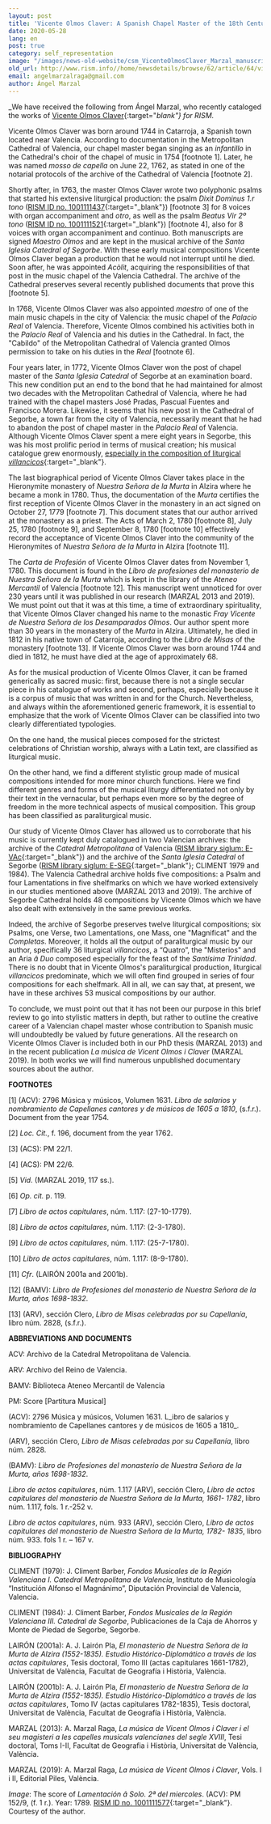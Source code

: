 ```yaml
---
layout: post
title: 'Vicente Olmos Claver: A Spanish Chapel Master of the 18th Century'
date: 2020-05-28
lang: en
post: true
category: self_representation
image: "/images/news-old-website/csm_VicenteOlmosClaver_Marzal_manuscript__2__cd9d20d296.png"
old_url: http://www.rism.info//home/newsdetails/browse/62/article/64/vicente-olmos-claver-a-spanish-chapel-master-of-the-18th-century.html
email: angelmarzalraga@gmail.com
author: Ángel Marzal
---
```


_We have received the following from Ángel Marzal, who recently cataloged the works of [Vicente Olmos Claver](https://opac.rism.info/search?View=rism&author=Vicente+Olmos+Claver){:target="_blank"} for RISM._

Vicente Olmos Claver was born around 1744 in Catarroja, a Spanish town located near Valencia. According to documentation in the Metropolitan Cathedral of Valencia, our chapel master began singing as an _infantillo_ in the Cathedral's choir of the chapel of music in 1754 [footnote 1]. Later, he was named _mosso de capella_ on June 22, 1762, as stated in one of the notarial protocols of the archive of the Cathedral of Valencia [footnote 2].

Shortly after, in 1763, the master Olmos Claver wrote two polyphonic psalms that started his extensive liturgical production: the psalm _Dixit Dominus 1.r tono_ ([RISM ID no. 1001111437](https://opac.rism.info/search?id=1001111437&View=rism){:target="_blank"}) [footnote 3] for 8 voices with organ accompaniment and _otro_, as well as the psalm _Beatus Vir 2º tono_ ([RISM ID no. 1001111521](https://opac.rism.info/search?id=1001111521&View=rism){:target="_blank"}) [footnote 4], also for 8 voices with organ accompaniment and continuo. Both manuscripts are signed _Maestro Olmos_ and are kept in the musical archive of the _Santa Iglesia Catedral of Segorbe_. With these early musical compositions Vicente Olmos Claver began a production that he would not interrupt until he died. Soon after, he was appointed _Acòlit_, acquiring the responsibilities of that post in the music chapel of the Valencia Cathedral. The archive of the Cathedral preserves several recently published documents that prove this [footnote 5].

In 1768, Vicente Olmos Claver was also appointed _maestro_ of one of the main music chapels in the city of Valencia: the music chapel of the _Palacio Real_ of Valencia. Therefore, Vicente Olmos combined his activities both in the _Palacio Real_ of Valencia and his duties in the Cathedral. In fact, the "Cabildo" of the Metropolitan Cathedral of Valencia granted Olmos permission to take on his duties in the _Real_ [footnote 6].

Four years later, in 1772, Vicente Olmos Claver won the post of chapel master of the _Santa Iglesia Catedral_ of Segorbe at an examination board. This new condition put an end to the bond that he had maintained for almost two decades with the Metropolitan Cathedral of Valencia, where he had trained with the chapel masters José Pradas, Pascual Fuentes and Francisco Morera. Likewise, it seems that his new post in the Cathedral of Segorbe, a town far from the city of Valencia, necessarily meant that he had to abandon the post of chapel master in the _Palacio Real_ of Valencia. Although Vicente Olmos Claver spent a mere eight years in Segorbe, this was his most prolific period in terms of musical creation; his musical catalogue grew enormously, [especially in the composition of liturgical _villancicos_](https://opac.rism.info/search?View=rism&author=Vicente+Olmos+Claver&q=villancicos){:target="_blank"}.

The last biographical period of Vicente Olmos Claver takes place in the Hieronymite monastery of _Nuestra Señora de la Murta_ in Alzira where he became a monk in 1780. Thus, the documentation of the _Murta_ certifies the first reception of Vicente Olmos Claver in the monastery in an act signed on October 27, 1779 [footnote 7]. This document states that our author arrived at the monastery as a priest. The Acts of March 2, 1780 [footnote 8], July 25, 1780 [footnote 9], and September 8, 1780 [footnote 10] effectively record the acceptance of Vicente Olmos Claver into the community of the Hieronymites of _Nuestra Señora de la Murta_ in Alzira [footnote 11].

The _Carta de Profesión_ of Vicente Olmos Claver dates from November 1, 1780. This document is found in the _Libro de profesiones del monasterio de Nuestra Señora de la Murta_ which is kept in the library of the _Ateneo Mercantil_ of Valencia [footnote 12]. This manuscript went unnoticed for over 230 years until it was published in our research (MARZAL 2013 and 2019). We must point out that it was at this time, a time of extraordinary spirituality, that Vicente Olmos Claver changed his name to the monastic _Fray Vicente de Nuestra Señora de los Desamparados Olmos_. Our author spent more than 30 years in the monastery of the _Murta_ in Alzira. Ultimately, he died in 1812 in his native town of Catarroja, according to the _Libro de Misas_ of the monastery [footnote 13]. If Vicente Olmos Claver was born around 1744 and died in 1812, he must have died at the age of approximately 68.

As for the musical production of Vicente Olmos Claver, it can be framed generically as sacred music: first, because there is not a single secular piece in his catalogue of works and second, perhaps, especially because it is a corpus of music that was written in and for the Church. Nevertheless, and always within the aforementioned generic framework, it is essential to emphasize that the work of Vicente Olmos Claver can be classified into two clearly differentiated typologies.

On the one hand, the musical pieces composed for the strictest celebrations of Christian worship, always with a Latin text, are classified as liturgical music.

On the other hand, we find a different stylistic group made of musical compositions intended for more minor church functions. Here we find different genres and forms of the musical liturgy differentiated not only by their text in the vernacular, but perhaps even more so by the degree of freedom in the more technical aspects of musical composition. This group has been classified as paraliturgical music.

Our study of Vicente Olmos Claver has allowed us to corroborate that his music is currently kept duly catalogued in two Valencian archives: the archive of the _Catedral Metropolitana_ of Valencia ([RISM library siglum: E-VAc](https://opac.rism.info/search?View=rism&siglum=E-VAc&author=Vicente+Olmos+Claver){:target="_blank"}) and the archive of the _Santa Iglesia Catedral_ of Segorbe ([RISM library siglum: E-SEG](https://opac.rism.info/search?View=rism&siglum=E-SEG&author=Vicente+Olmos+Claver){:target="_blank"}; CLIMENT 1979 and 1984). The Valencia Cathedral archive holds five compositions: a Psalm and four Lamentations in five shelfmarks on which we have worked extensively in our studies mentioned above (MARZAL 2013 and 2019). The archive of Segorbe Cathedral holds 48 compositions by Vicente Olmos which we have also dealt with extensively in the same previous works.

Indeed, the archive of Segorbe preserves twelve liturgical compositions; six Psalms, one Verse, two Lamentations, one Mass, one "Magnificat" and the _Completas_. Moreover, it holds all the output of paraliturgical music by our author, specifically 36 liturgical _villancicos_, a “Quatro”, the "Misterios" and an Aria _â Duo_ composed especially for the feast of the _Santísima Trinidad_. There is no doubt that in Vicente Olmos's paraliturgical production, liturgical _villancicos_ predominate, which we will often find grouped in series of four compositions for each shelfmark. All in all, we can say that, at present, we have in these archives 53 musical compositions by our author.

To conclude, we must point out that it has not been our purpose in this brief review to go into stylistic matters in depth, but rather to outline the creative career of a Valencian chapel master whose contribution to Spanish music will undoubtedly be valued by future generations. All the research on Vicente Olmos Claver is included both in our PhD thesis (MARZAL 2013) and in the recent publication _La música de Vicent Olmos i Claver_ (MARZAL 2019). In both works we will find numerous unpublished documentary sources about the author.

**FOOTNOTES**

[1] (ACV): 2796 Música y músicos, Volumen 1631. _Libro de salarios y nombramiento de Capellanes cantores y de músicos de 1605 a 1810_, (s.f.r.). Document from the year 1754.

[2] _Loc. Cit._, f. 196, document from the year 1762.

[3] (ACS): PM 22/1.

[4] (ACS): PM 22/6.

[5] _Vid_. (MARZAL 2019, 117 ss.).

[6] _Op. cit._ p. 119.

[7] _Libro de actos capitulares_, núm. 1.117: (27-10-1779).

[8] _Libro de actos capitulares_, núm. 1.117: (2-3-1780).

[9] _Libro de actos capitulares_, núm. 1.117: (25-7-1780).

[10] _Libro de actos capitulares_, núm. 1.117: (8-9-1780).

[11] _Cfr_. (LAIRÓN 2001a and 2001b).

[12] (BAMV): _Libro de Profesiones del monasterio de Nuestra Señora de la Murta, años 1698-1832_.

[13] (ARV), sección Clero, _Libro de Misas celebradas por su Capellanía_, libro núm. 2828, (s.f.r.).

**ABBREVIATIONS AND DOCUMENTS**

ACV: Archivo de la Catedral Metropolitana de Valencia.

ARV: Archivo del Reino de Valencia.

BAMV: Biblioteca Ateneo Mercantil de Valencia

PM: Score [Partitura Musical]

(ACV): 2796 Música y músicos, Volumen 1631. L_ibro de salarios y nombramiento de Capellanes cantores y de músicos de 1605 a 1810_.

(ARV), sección Clero, _Libro de Misas celebradas por su Capellanía_, libro núm. 2828.

(BAMV): _Libro de Profesiones del monasterio de Nuestra Señora de la Murta, años 1698-1832_.

_Libro de actos capitulares_, núm. 1.117 (ARV), sección Clero, _Libro de actos capitulares del monasterio de Nuestra Señora de la Murta, 1661- 1782_, libro núm. 1.117, fols. 1 r.-252 v.

_Libro de actos capitulares_, núm. 933 (ARV), sección Clero, _Libro de actos capitulares del monasterio de Nuestra Señora de la Murta, 1782- 1835_, libro núm. 933. fols 1 r. – 167 v.

**BIBLIOGRAPHY**

CLIMENT (1979): J. Climent Barber, _Fondos Musicales de la Región Valenciana I. Catedral Metropolitana de Valencia_, Instituto de Musicología “Institución Alfonso el Magnánimo”, Diputación Provincial de Valencia, Valencia.

CLIMENT (1984): J. Climent Barber, _Fondos Musicales de la Región Valenciana III. Catedral de Segorbe_, Publicaciones de la Caja de Ahorros y Monte de Piedad de Segorbe, Segorbe.

LAIRÓN (2001a): A. J. Lairón Pla, _El monasterio de Nuestra Señora de la Murta de Alzira (1552-1835). Estudio Histórico-Diplomático a través de las actas capitulares_, Tesis doctoral, Tomo III (actas capitulares 1661-1782), Universitat de València, Facultat de Geografía i Història, València.

LAIRÓN (2001b): A. J. Lairón Pla, _El monasterio de Nuestra Señora de la Murta de Alzira (1552-1835). Estudio Histórico-Diplomático a través de las actas capitulares_, Tomo IV (actas capitulares 1782-1835), Tesis doctoral, Universitat de València, Facultat de Geografía i Història, València.

MARZAL (2013): A. Marzal Raga, _La música de Vicent Olmos i Claver i el seu magisteri a les capelles musicals valencianes del segle XVIII_, Tesi doctoral, Toms I-II, Facultat de Geografia i Història, Universitat de València, València.

MARZAL (2019): A. Marzal Raga, _La música de Vicent Olmos i Claver_, Vols. I i II, Editorial Piles, València.

_Image_: The score of _Lamentación â Solo. 2ª del miercoles_. (ACV): PM 152/9, (f. 1 r.). Year: 1789. [RISM ID no. 1001111577](https://opac.rism.info/search?id=1001111577&View=rism){:target="_blank"}. Courtesy of the author.

